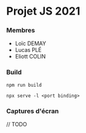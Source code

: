 # Projet JS 2021

### Membres

- Loïc DEMAY
- Lucas PLÉ
- Eliott COLIN

### Build

`npm run build`

`npx serve -l <port binding>`

### Captures d'écran

// TODO
